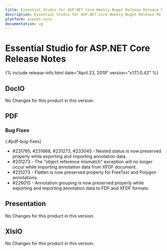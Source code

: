 ```yaml
---
title: Essential Studio for ASP.NET Core Weekly Nuget Release Release Notes  
description: Essential Studio for ASP.NET Core Weekly Nuget Release Release Notes  
platform: aspnet-core
documentation: ug
---
```


# Essential Studio for ASP.NET Core  Release Notes  

{% include release-info.html date="April 23, 2019"  version="v17.1.0.42" %} 






## DocIO

No Changes for this product in this version.

[//]: # "Delete the contents of this file while new content is added."

## PDF

### Bug Fixes
{:#pdf-bug-fixes}

*	\#231795, \#231668, \#231273, \#233045 - Nested status is now preserved properly while exporting and importing annotation data.
*	\#231273 - The "object reference mismatch" exception will no longer occur while importing annotation data from XFDF document.
*	\#231273 - Flatten is now preserved properly for FreeText and Polygon annotations.
*	\#226015 - Annotation grouping is now preserved properly while exporting and importing annotation data to FDF and XFDF formats.

## Presentation

No Changes for this product in this version.

[//]: # "Delete the contents of this file while new content is added."

## XlsIO

No Changes for this product in this version.

[//]: # "Delete the contents of this file while new content is added."

